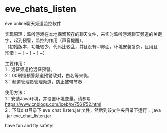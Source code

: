 # eve_chats_listen
eve online聊天频道监控软件

实现原理：监听游戏在本地保留预存的聊天文件，来实时监听游戏聊天频道的关键字，起到预警，监控的作用（声音提醒）。<br>
（初始版本，功能较少，代码比较乱，并且没有UI界面，环境安装复杂，且用且珍惜！~！~！~！~）

主要作用：<br>
  1：远征频道抢远征预警。<br>
  2：00刷怪预警频道预警敌对，白名等来袭。<br>
  3：频道管理员管理频道，防止被带节奏
  
使用方法：<br>
  1：安装Java环境，并设置环境变量。请参考 https://www.cnblogs.com/iceb/p/7561752.html <br>
  2：下载dist目录下 eve_chat_listen.jar 文件，然后到该文件夹目录下运行： java -jar eve_chat_listen.jar
  

have fun and fly safety!
